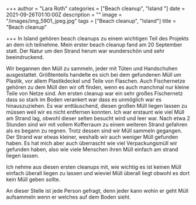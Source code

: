 +++
author = "Lara Roth"
categories = ["Beach cleanup", "Island "]
date = 2021-09-26T01:10:00Z
description = ""
image = "/images/img_5901_jpeg.jpg"
tags = ["Beach cleanup", "Island"]
title = "Beach cleanup"

+++
In Island gehören beach cleanups zu einem wichtigen Teil des Projekts an dem ich teilnehme. Mein erster beach cleanup fand am 20 September statt. Der Natur um den Strand herum war wunderschön und sehr beeindruckend.

Wir begannen den Müll zu sammeln, jeder mit Tüten und Handschuhen ausgestattet. Größtenteils handelte es sich bei dem gefundenen Müll um Plastik, vor allem Plastikdeckel und Teile von Flaschen. Auch Fischernetze gehören zu dem Müll den wir oft finden, wenn es auch manchmal nur kleine Teile von Netze sind. Am ersten cleanup war ein sehr großes Fischernetz dass so stark im Boden verankert war dass es unmöglich war es hinauszuziehen. Es war enttäuschend, diesen großen Müll liegen lassen zu müssen weil wir es nicht entfernen konnten. Ich war erstaunt wie viel Müll am Strand lag, obwohl dieser selten besucht wird und leer war. Nach etwa 2 Stunden sind wir mit vollem Kofferraum zu einem weiteren Strand gefahren als es begann zu regnen. Trotz dessen sind wir Müll sammeln gegangen. Der Strand war etwas kleiner, weshalb wir auch weniger Müll gefunden haben. Es hat mich aber auch überrascht wie viel Verpackungsmüll wir gefunden haben, also wie viele Menschen ihren Müll einfach am strand liegen lassen.

Ich nehme aus diesen ersten cleanups mit, wie wichtig es ist keinen Müll einfach überall liegen zu lassen und wieviel Müll überall liegt obwohl es dort kein Müll geben sollte.

An dieser Stelle ist jede Person gefragt, denn jeder kann wohin er geht Müll aufsammeln wenn er welches auf dem Boden sieht.